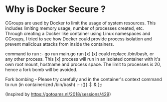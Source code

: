 # Why is Docker Secure ? 
CGroups are used by Docker to limit the usage of system resources. This includes limiting memory usage, number of processes created, etc.
Through creating a Docker like container using Linux namespaces and CGroups, I tried to see how Docker could provide process isolation and prevent malicious attacks from inside the containers.

command to run :- go run main.go run [x]
[x] could replace /bin/bash, or any other process. This [x] process will run in an isolated container with it's own root mount, hostname and process space. The limit to processes is 20, hence a fork bomb will be avoided.

Fork bombing - Please try carefully and in the container's context
command to run (in containerized /bin/bash) :- :(){ :|: & };:

(Inspired by https://gotoams.nl/2018/sessions/429) 
